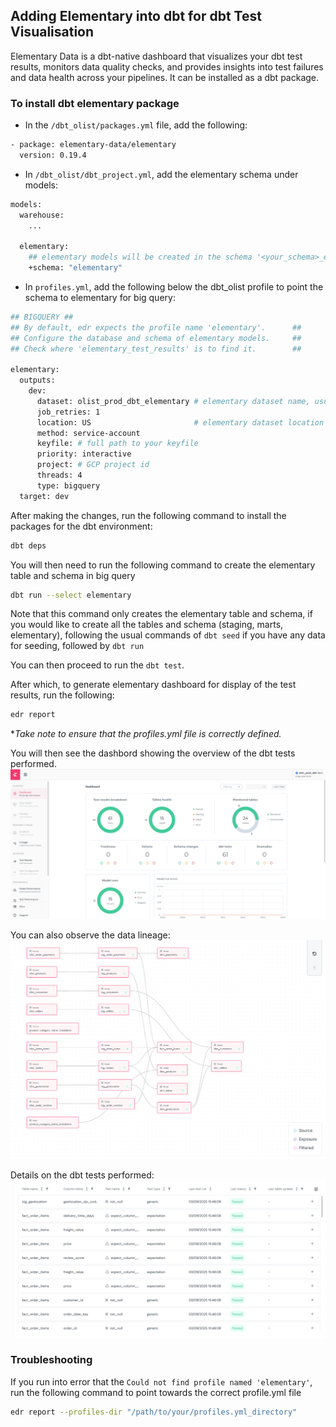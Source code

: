 ## Adding Elementary into dbt for dbt Test Visualisation

Elementary Data is a dbt-native dashboard that visualizes your dbt test results, monitors data quality checks, and provides insights into test failures and data health across your pipelines. It can be installed as a dbt package.

### To install dbt elementary package

- In the `/dbt_olist/packages.yml` file, add the following:

```bash
- package: elementary-data/elementary
  version: 0.19.4
```

- In `/dbt_olist/dbt_project.yml`, add the elementary schema under models:

```bash
models:
  warehouse:
    ...

  elementary:
    ## elementary models will be created in the schema '<your_schema>_elementary'
    +schema: "elementary"
```

- In `profiles.yml`, add the following below the dbt_olist profile to point the schema to elementary for big query:
```bash
## BIGQUERY ##
## By default, edr expects the profile name 'elementary'.      ##
## Configure the database and schema of elementary models.     ##
## Check where 'elementary_test_results' is to find it.        ##

elementary:
  outputs:
    dev:
      dataset: olist_prod_dbt_elementary # elementary dataset name, usually [dataset name]_elementary
      job_retries: 1
      location: US                       # elementary dataset location
      method: service-account           
      keyfile: # full path to your keyfile
      priority: interactive
      project: # GCP project id
      threads: 4
      type: bigquery
  target: dev

```

After making the changes, run the following command to install the packages for the dbt environment:

```bash
dbt deps
```
You will then need to run the following command to create the elementary table and schema in big query
```bash
dbt run --select elementary
```

Note that this command only creates the elementary table and schema, if you would like to create all the tables and schema (staging, marts, elementary), following the usual commands of `dbt seed` if you have any data for seeding, followed by `dbt run`

You can then proceed to run the `dbt test`.

After which, to generate elementary dashboard for display of the test results, run the following:
```bash
edr report
```

**Take note to ensure that the profiles.yml file is correctly defined.*

You will then see the dashbord showing the overview of the dbt tests performed.
![alt text](./assets/dbt_elementary_dashboard.png)

You can also observe the data lineage:
![alt text](./assets/dbt_lineage.png)

Details on the dbt tests performed:
![alt text](./assets/dbt_test_results.png)


### **Troubleshooting**

If you run into error that the `Could not find profile named 'elementary'`, run the following command to point towards the correct profile.yml file
```bash
edr report --profiles-dir "/path/to/your/profiles.yml_directory"
```

